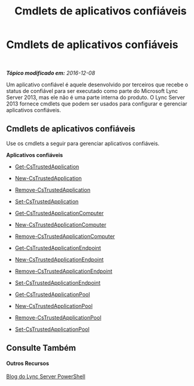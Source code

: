 ﻿---
title: Cmdlets de aplicativos confiáveis
TOCTitle: Cmdlets de aplicativos confiáveis
ms:assetid: 4d6ae0dc-e3e0-4519-8b74-9e941dea21e0
ms:mtpsurl: https://technet.microsoft.com/pt-br/library/Gg415652(v=OCS.15)
ms:contentKeyID: 49306657
ms.date: 12/10/2016
mtps_version: v=OCS.15
ms.translationtype: HT
---

# Cmdlets de aplicativos confiáveis

 

_**Tópico modificado em:** 2016-12-08_

Um aplicativo confiável é aquele desenvolvido por terceiros que recebe o status de confiável para ser executado como parte do Microsoft Lync Server 2013, mas ele não é uma parte interna do produto. O Lync Server 2013 fornece cmdlets que podem ser usados para configurar e gerenciar aplicativos confiáveis.

## Cmdlets de aplicativos confiáveis

Use os cmdlets a seguir para gerenciar aplicativos confiáveis.

**Aplicativos confiáveis**

  -   
    [Get-CsTrustedApplication](get-cstrustedapplication.md)

  -   
    [New-CsTrustedApplication](new-cstrustedapplication.md)

  -   
    [Remove-CsTrustedApplication](remove-cstrustedapplication.md)

  -   
    [Set-CsTrustedApplication](set-cstrustedapplication.md)

  -   
    [Get-CsTrustedApplicationComputer](get-cstrustedapplicationcomputer.md)

  -   
    [New-CsTrustedApplicationComputer](new-cstrustedapplicationcomputer.md)

  -   
    [Remove-CsTrustedApplicationComputer](remove-cstrustedapplicationcomputer.md)

  -   
    [Get-CsTrustedApplicationEndpoint](get-cstrustedapplicationendpoint.md)

  -   
    [New-CsTrustedApplicationEndpoint](new-cstrustedapplicationendpoint.md)

  -   
    [Remove-CsTrustedApplicationEndpoint](remove-cstrustedapplicationendpoint.md)

  -   
    [Set-CsTrustedApplicationEndpoint](set-cstrustedapplicationendpoint.md)

  -   
    [Get-CsTrustedApplicationPool](get-cstrustedapplicationpool.md)

  -   
    [New-CsTrustedApplicationPool](new-cstrustedapplicationpool.md)

  -   
    [Remove-CsTrustedApplicationPool](remove-cstrustedapplicationpool.md)

  -   
    [Set-CsTrustedApplicationPool](set-cstrustedapplicationpool.md)

## Consulte Também

#### Outros Recursos

[Blog do Lync Server PowerShell](http://go.microsoft.com/fwlink/?linkid=203150%26clcid=0x416)

